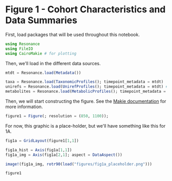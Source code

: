 # Figure 1 - Cohort Characteristics and Data Summaries

First, load packages that will be used throughout this notebook.

```julia
using Resonance
using FileIO
using CairoMakie # for plotting
```

Then, we'll load in the different data sources.

```julia
mtdt = Resonance.load(Metadata())

taxa = Resonance.load(TaxonomicProfiles(); timepoint_metadata = mtdt)
unirefs = Resonance.load(UnirefProfiles(); timepoint_metadata = mtdt) # this can take a bit
metabolites = Resonance.load(MetabolicProfiles(); timepoint_metadata = mtdt)
```



Then, we will start constructing the figure.
See the [Makie documentation](https://makie.juliaplots.org/stable/tutorials/layout-tutorial/) for more information.

```julia
figure1 = Figure(; resolution = (850, 1100));
```

For now, this graphic is a place-holder, but we'll have something like this for 1A.

```julia
fig1a = GridLayout(figure1[1,1])

fig1a_hist = Axis(fig1a[1,1])
fig1a_img = Axis(fig1a[2,1]; aspect = DataAspect())

image!(fig1a_img, rotr90(load("figures/fig1a_placeholder.png")))

figure1

```





